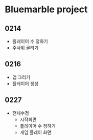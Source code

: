 # Bluemarble project 

## 0214
* 플레이어 수 정하기
* 주사위 굴리기

## 0216
* 맵 그리기
* 플레이어 생성

## 0227
* 전체수정
  * 시작회면
  * 플레이어 수 정하기
  * 게임 플레이 화면

